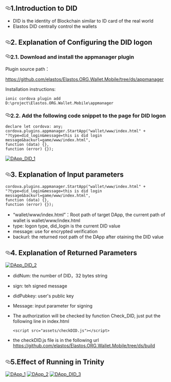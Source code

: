 <article class="markdown-body entry-content" itemprop="text"><h1><a id="user-content-1introduction-to-did" class="anchor" aria-hidden="true" href="#1introduction-to-did"><svg class="octicon octicon-link" viewBox="0 0 16 16" version="1.1" width="16" height="16" aria-hidden="true"><path fill-rule="evenodd" d="M4 9h1v1H4c-1.5 0-3-1.69-3-3.5S2.55 3 4 3h4c1.45 0 3 1.69 3 3.5 0 1.41-.91 2.72-2 3.25V8.59c.58-.45 1-1.27 1-2.09C10 5.22 8.98 4 8 4H4c-.98 0-2 1.22-2 2.5S3 9 4 9zm9-3h-1v1h1c1 0 2 1.22 2 2.5S13.98 12 13 12H9c-.98 0-2-1.22-2-2.5 0-.83.42-1.64 1-2.09V6.25c-1.09.53-2 1.84-2 3.25C6 11.31 7.55 13 9 13h4c1.45 0 3-1.69 3-3.5S14.5 6 13 6z"></path></svg></a>1.Introduction to DID</h1>
<ul>
<li>DID is the identity of Blockchain similar to ID card of the real world</li>
<li>Elastos DID centrally control the wallets</li>
</ul>
<h2><a id="user-content-2-explanation-of-configuring-the-did-logon" class="anchor" aria-hidden="true" href="#2-explanation-of-configuring-the-did-logon"><svg class="octicon octicon-link" viewBox="0 0 16 16" version="1.1" width="16" height="16" aria-hidden="true"><path fill-rule="evenodd" d="M4 9h1v1H4c-1.5 0-3-1.69-3-3.5S2.55 3 4 3h4c1.45 0 3 1.69 3 3.5 0 1.41-.91 2.72-2 3.25V8.59c.58-.45 1-1.27 1-2.09C10 5.22 8.98 4 8 4H4c-.98 0-2 1.22-2 2.5S3 9 4 9zm9-3h-1v1h1c1 0 2 1.22 2 2.5S13.98 12 13 12H9c-.98 0-2-1.22-2-2.5 0-.83.42-1.64 1-2.09V6.25c-1.09.53-2 1.84-2 3.25C6 11.31 7.55 13 9 13h4c1.45 0 3-1.69 3-3.5S14.5 6 13 6z"></path></svg></a>2. Explanation of Configuring the DID logon</h2>
<h3><a id="user-content-21-download-and-install-the-appmanager-plugin" class="anchor" aria-hidden="true" href="#21-download-and-install-the-appmanager-plugin"><svg class="octicon octicon-link" viewBox="0 0 16 16" version="1.1" width="16" height="16" aria-hidden="true"><path fill-rule="evenodd" d="M4 9h1v1H4c-1.5 0-3-1.69-3-3.5S2.55 3 4 3h4c1.45 0 3 1.69 3 3.5 0 1.41-.91 2.72-2 3.25V8.59c.58-.45 1-1.27 1-2.09C10 5.22 8.98 4 8 4H4c-.98 0-2 1.22-2 2.5S3 9 4 9zm9-3h-1v1h1c1 0 2 1.22 2 2.5S13.98 12 13 12H9c-.98 0-2-1.22-2-2.5 0-.83.42-1.64 1-2.09V6.25c-1.09.53-2 1.84-2 3.25C6 11.31 7.55 13 9 13h4c1.45 0 3-1.69 3-3.5S14.5 6 13 6z"></path></svg></a>2.1. Download and install the appmanager plugin</h3>
<p>Plugin source path：</p>
<p><a href="https://github.com/elastos/Elastos.ORG.Wallet.Mobile/tree/ds/appmanager">https://github.com/elastos/Elastos.ORG.Wallet.Mobile/tree/ds/appmanager</a></p>
<p>Installation instructions:</p>
<pre><code>ionic cordova plugin add D:\project\Elastos.ORG.Wallet.Mobile\appmanager
</code></pre>
<h3><a id="user-content-22-add-the-following-code-snippet-to-the-page-for-did-logon" class="anchor" aria-hidden="true" href="#22-add-the-following-code-snippet-to-the-page-for-did-logon"><svg class="octicon octicon-link" viewBox="0 0 16 16" version="1.1" width="16" height="16" aria-hidden="true"><path fill-rule="evenodd" d="M4 9h1v1H4c-1.5 0-3-1.69-3-3.5S2.55 3 4 3h4c1.45 0 3 1.69 3 3.5 0 1.41-.91 2.72-2 3.25V8.59c.58-.45 1-1.27 1-2.09C10 5.22 8.98 4 8 4H4c-.98 0-2 1.22-2 2.5S3 9 4 9zm9-3h-1v1h1c1 0 2 1.22 2 2.5S13.98 12 13 12H9c-.98 0-2-1.22-2-2.5 0-.83.42-1.64 1-2.09V6.25c-1.09.53-2 1.84-2 3.25C6 11.31 7.55 13 9 13h4c1.45 0 3-1.69 3-3.5S14.5 6 13 6z"></path></svg></a>2.2. Add the following code snippet to the page for DID logon</h3>
<pre><code>declare let cordova: any;
cordova.plugins.appmanager.StartApp("wallet/www/index.html" +
"?type=did_login&amp;message=this is did login message&amp;backurl=game/www/index.html",
function (data) {},
function (error) {});
</code></pre>
<p><a target="_blank" rel="noopener noreferrer" href="/elastos/Elastos.Developer.Doc/blob/master/EN/images/DApp_DID_1.png"><img src="/elastos/Elastos.Developer.Doc/raw/master/EN/images/DApp_DID_1.png" alt="DApp_DID_1" style="max-width:100%;"></a></p>
<h2><a id="user-content-3-explanation-of-input-parameters" class="anchor" aria-hidden="true" href="#3-explanation-of-input-parameters"><svg class="octicon octicon-link" viewBox="0 0 16 16" version="1.1" width="16" height="16" aria-hidden="true"><path fill-rule="evenodd" d="M4 9h1v1H4c-1.5 0-3-1.69-3-3.5S2.55 3 4 3h4c1.45 0 3 1.69 3 3.5 0 1.41-.91 2.72-2 3.25V8.59c.58-.45 1-1.27 1-2.09C10 5.22 8.98 4 8 4H4c-.98 0-2 1.22-2 2.5S3 9 4 9zm9-3h-1v1h1c1 0 2 1.22 2 2.5S13.98 12 13 12H9c-.98 0-2-1.22-2-2.5 0-.83.42-1.64 1-2.09V6.25c-1.09.53-2 1.84-2 3.25C6 11.31 7.55 13 9 13h4c1.45 0 3-1.69 3-3.5S14.5 6 13 6z"></path></svg></a>3. Explanation of Input parameters</h2>
<pre><code>cordova.plugins.appmanager.StartApp("wallet/www/index.html" +
"?type=did_login&amp;message=this is did login message&amp;backurl=game/www/index.html",
function (data) {},
function (error) {});
</code></pre>
<ul>
<li>“wallet/www/index.html”：Root path of target DApp, the current path of wallet is wallet/www/index.html</li>
<li>type: logon type, did_login is the current DID value</li>
<li>message: use for encrypted verification</li>
<li>backurl: the returned root path of the DApp after otaining the DID value</li>
</ul>
<h2><a id="user-content-4-explanation-of-returned-parameters" class="anchor" aria-hidden="true" href="#4-explanation-of-returned-parameters"><svg class="octicon octicon-link" viewBox="0 0 16 16" version="1.1" width="16" height="16" aria-hidden="true"><path fill-rule="evenodd" d="M4 9h1v1H4c-1.5 0-3-1.69-3-3.5S2.55 3 4 3h4c1.45 0 3 1.69 3 3.5 0 1.41-.91 2.72-2 3.25V8.59c.58-.45 1-1.27 1-2.09C10 5.22 8.98 4 8 4H4c-.98 0-2 1.22-2 2.5S3 9 4 9zm9-3h-1v1h1c1 0 2 1.22 2 2.5S13.98 12 13 12H9c-.98 0-2-1.22-2-2.5 0-.83.42-1.64 1-2.09V6.25c-1.09.53-2 1.84-2 3.25C6 11.31 7.55 13 9 13h4c1.45 0 3-1.69 3-3.5S14.5 6 13 6z"></path></svg></a>4. Explanation of Returned Parameters</h2>
<p><a target="_blank" rel="noopener noreferrer" href="/elastos/Elastos.Developer.Doc/blob/master/EN/images/DApp_DID_2.png"><img src="/elastos/Elastos.Developer.Doc/raw/master/EN/images/DApp_DID_2.png" alt="DApp_DID_2" style="max-width:100%;"></a></p>
<ul>
<li>
<p>didNum: the number of DID，32 bytes string</p>
</li>
<li>
<p>sign: teh signed message</p>
</li>
<li>
<p>didPubkey: user's public key</p>
</li>
<li>
<p>Message: input parameter for signing</p>
</li>
<li>
<p>The authorization will be checked by function Check_DID, just put the following line in index.html</p>
<pre><code>&lt;script src="assets/checkDID.js"&gt;&lt;/script&gt;
</code></pre>
</li>
<li>
<p>the checkDID.js file is in the following url
<a href="https://github.com/elastos/Elastos.ORG.Wallet.Mobile/tree/ds/build">https://github.com/elastos/Elastos.ORG.Wallet.Mobile/tree/ds/build</a></p>
</li>
</ul>
<h2><a id="user-content-5effect-of-running-in-trinity" class="anchor" aria-hidden="true" href="#5effect-of-running-in-trinity"><svg class="octicon octicon-link" viewBox="0 0 16 16" version="1.1" width="16" height="16" aria-hidden="true"><path fill-rule="evenodd" d="M4 9h1v1H4c-1.5 0-3-1.69-3-3.5S2.55 3 4 3h4c1.45 0 3 1.69 3 3.5 0 1.41-.91 2.72-2 3.25V8.59c.58-.45 1-1.27 1-2.09C10 5.22 8.98 4 8 4H4c-.98 0-2 1.22-2 2.5S3 9 4 9zm9-3h-1v1h1c1 0 2 1.22 2 2.5S13.98 12 13 12H9c-.98 0-2-1.22-2-2.5 0-.83.42-1.64 1-2.09V6.25c-1.09.53-2 1.84-2 3.25C6 11.31 7.55 13 9 13h4c1.45 0 3-1.69 3-3.5S14.5 6 13 6z"></path></svg></a>5.Effect of Running in Trinity</h2>
<p><a target="_blank" rel="noopener noreferrer" href="/elastos/Elastos.Developer.Doc/blob/master/EN/images/DApp_1.png"><img src="/elastos/Elastos.Developer.Doc/raw/master/EN/images/DApp_1.png" alt="DApp_1" style="max-width:100%;"></a>
<a target="_blank" rel="noopener noreferrer" href="/elastos/Elastos.Developer.Doc/blob/master/EN/images/DApp_2.png"><img src="/elastos/Elastos.Developer.Doc/raw/master/EN/images/DApp_2.png" alt="DApp_2" style="max-width:100%;"></a>
<a target="_blank" rel="noopener noreferrer" href="/elastos/Elastos.Developer.Doc/blob/master/EN/images/DApp_DID_3.png"><img src="/elastos/Elastos.Developer.Doc/raw/master/EN/images/DApp_DID_3.png" alt="DApp_DID_3" style="max-width:100%;"></a></p>
</article>